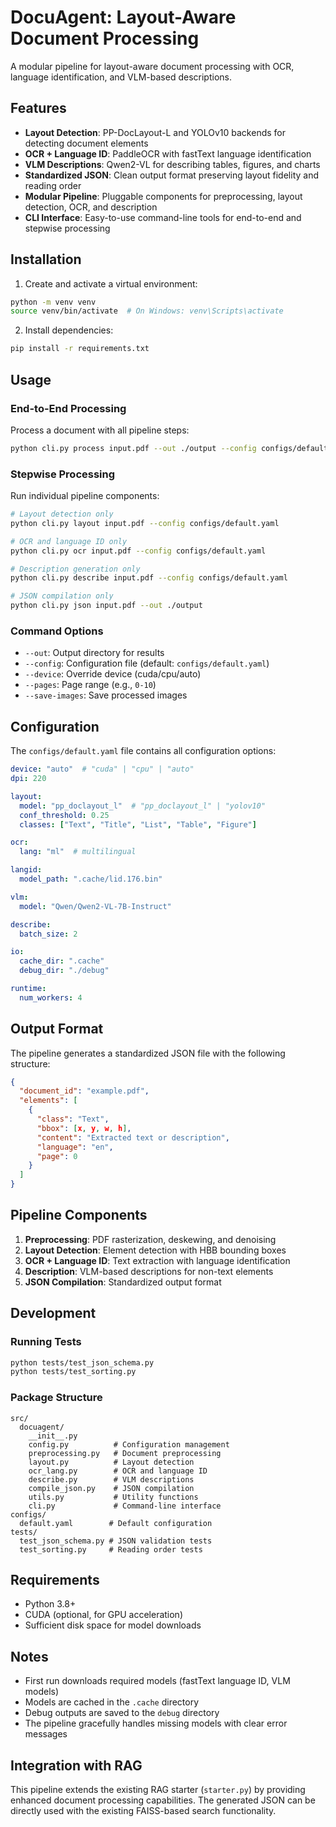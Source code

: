 # DocuAgent: Layout-Aware Document Processing

A modular pipeline for layout-aware document processing with OCR, language identification, and VLM-based descriptions.

## Features

- **Layout Detection**: PP-DocLayout-L and YOLOv10 backends for detecting document elements
- **OCR + Language ID**: PaddleOCR with fastText language identification
- **VLM Descriptions**: Qwen2-VL for describing tables, figures, and charts
- **Standardized JSON**: Clean output format preserving layout fidelity and reading order
- **Modular Pipeline**: Pluggable components for preprocessing, layout detection, OCR, and description
- **CLI Interface**: Easy-to-use command-line tools for end-to-end and stepwise processing

## Installation

1. Create and activate a virtual environment:
```bash
python -m venv venv
source venv/bin/activate  # On Windows: venv\Scripts\activate
```

2. Install dependencies:
```bash
pip install -r requirements.txt
```

## Usage

### End-to-End Processing

Process a document with all pipeline steps:

```bash
python cli.py process input.pdf --out ./output --config configs/default.yaml
```

### Stepwise Processing

Run individual pipeline components:

```bash
# Layout detection only
python cli.py layout input.pdf --config configs/default.yaml

# OCR and language ID only
python cli.py ocr input.pdf --config configs/default.yaml

# Description generation only
python cli.py describe input.pdf --config configs/default.yaml

# JSON compilation only
python cli.py json input.pdf --out ./output
```

### Command Options

- `--out`: Output directory for results
- `--config`: Configuration file (default: `configs/default.yaml`)
- `--device`: Override device (cuda/cpu/auto)
- `--pages`: Page range (e.g., `0-10`)
- `--save-images`: Save processed images

## Configuration

The `configs/default.yaml` file contains all configuration options:

```yaml
device: "auto"  # "cuda" | "cpu" | "auto"
dpi: 220

layout:
  model: "pp_doclayout_l"  # "pp_doclayout_l" | "yolov10"
  conf_threshold: 0.25
  classes: ["Text", "Title", "List", "Table", "Figure"]

ocr:
  lang: "ml"  # multilingual

langid:
  model_path: ".cache/lid.176.bin"

vlm:
  model: "Qwen/Qwen2-VL-7B-Instruct"

describe:
  batch_size: 2

io:
  cache_dir: ".cache"
  debug_dir: "./debug"

runtime:
  num_workers: 4
```

## Output Format

The pipeline generates a standardized JSON file with the following structure:

```json
{
  "document_id": "example.pdf",
  "elements": [
    {
      "class": "Text",
      "bbox": [x, y, w, h],
      "content": "Extracted text or description",
      "language": "en",
      "page": 0
    }
  ]
}
```

## Pipeline Components

1. **Preprocessing**: PDF rasterization, deskewing, and denoising
2. **Layout Detection**: Element detection with HBB bounding boxes
3. **OCR + Language ID**: Text extraction with language identification
4. **Description**: VLM-based descriptions for non-text elements
5. **JSON Compilation**: Standardized output format

## Development

### Running Tests

```bash
python tests/test_json_schema.py
python tests/test_sorting.py
```

### Package Structure

```
src/
  docuagent/
    __init__.py
    config.py          # Configuration management
    preprocessing.py   # Document preprocessing
    layout.py          # Layout detection
    ocr_lang.py        # OCR and language ID
    describe.py        # VLM descriptions
    compile_json.py    # JSON compilation
    utils.py           # Utility functions
    cli.py             # Command-line interface
configs/
  default.yaml        # Default configuration
tests/
  test_json_schema.py # JSON validation tests
  test_sorting.py     # Reading order tests
```

## Requirements

- Python 3.8+
- CUDA (optional, for GPU acceleration)
- Sufficient disk space for model downloads

## Notes

- First run downloads required models (fastText language ID, VLM models)
- Models are cached in the `.cache` directory
- Debug outputs are saved to the `debug` directory
- The pipeline gracefully handles missing models with clear error messages

## Integration with RAG

This pipeline extends the existing RAG starter (`starter.py`) by providing enhanced document processing capabilities. The generated JSON can be directly used with the existing FAISS-based search functionality.
